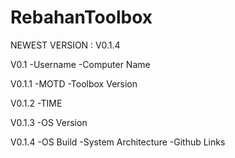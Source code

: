 # RebahanToolbox
NEWEST VERSION : V0.1.4

V0.1 
-Username
-Computer Name 

V0.1.1
-MOTD
-Toolbox Version

V0.1.2
-TIME

V0.1.3
-OS Version

V0.1.4
-OS Build
-System Architecture
-Github Links
